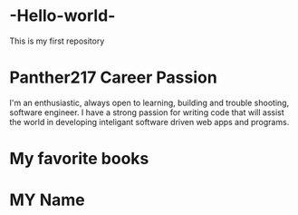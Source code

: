 # -Hello-world-
This is my first repository

# Panther217 Career Passion
I'm an enthusiastic, always open to learning, building and trouble shooting, software engineer.
I have a strong passion for writing code that will assist the world in developing inteligant software driven web apps and programs.

# My favorite books

# MY Name

